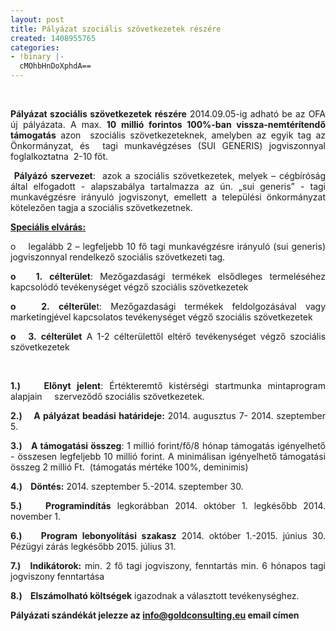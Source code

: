 ```yaml
---
layout: post
title: Pályázat szociális szövetkezetek részére
created: 1408955765
categories:
- !binary |-
  cMOhbHnDoXphdA==
---
```

<p>&nbsp;</p><p style="text-align: justify;"><strong>Pályázat szociális szövetkezetek részére</strong> 2014.09.05-ig adható be az OFA új pályázata. A max. <strong>10 millió forintos 100%-ban vissza-nemtérítendő támogatás</strong> azon &nbsp;szociális szövetkezeteknek, amelyben az egyik tag az Önkormányzat, és &nbsp;tagi munkavégzéses (SUI GENERIS) jogviszonnyal foglalkoztatna&nbsp; 2-10 főt.</p><p style="text-align: justify;">&nbsp;<strong>Pályázó szervezet</strong>:&nbsp; azok a szociális szövetkezetek, melyek – cégbíróság által elfogadott - alapszabálya tartalmazza az ún. „sui generis” - tagi munkavégzésre irányuló jogviszonyt, emellett a települési önkormányzat kötelezően tagja a szociális szövetkezetnek.</p><p style="text-align: justify;"><strong><span style="text-decoration: underline;">Speciális elvárás:</span></strong></p><p style="text-align: justify;">o&nbsp;&nbsp;&nbsp; legalább 2 – legfeljebb 10 fő tagi munkavégzésre irányuló (sui generis) jogviszonnyal rendelkező szociális szövetkezeti tag.</p><p style="text-align: justify;"><strong>o&nbsp;&nbsp; 1.</strong> <strong>célterület</strong>: Mezőgazdasági termékek elsődleges termeléséhez kapcsolódó tevékenységet végző szociális szövetkezetek</p><p style="text-align: justify;"><strong>o&nbsp;&nbsp; 2.</strong> <strong>célterüle</strong>t: Mezőgazdasági termékek feldolgozásával vagy marketingjével kapcsolatos tevékenységet végző szociális szövetkezetek</p><p style="text-align: justify;"><strong>o&nbsp;&nbsp; 3.</strong> <strong>célterület</strong> A 1-2 célterülettől eltérő tevékenységet végző szociális szövetkezetek</p><p style="text-align: justify;">&nbsp;</p><p style="text-align: justify;"><strong>1.)&nbsp;&nbsp;&nbsp; Előnyt jelent</strong>: Értékteremtő kistérségi startmunka mintaprogram alapjain&nbsp;&nbsp;&nbsp;&nbsp; szerveződő szociális szövetkezetek.</p><p style="text-align: justify;"><strong>2.)&nbsp;</strong>&nbsp;&nbsp;<strong> A pályázat beadási határideje:</strong> 2014. augusztus 7- 2014. szeptember 5.</p><p style="text-align: justify;"><strong>3.)</strong>&nbsp;&nbsp;&nbsp;<strong>A támogatási összeg</strong>: 1 millió forint/fő/8 hónap támogatás igényelhető - összesen legfeljebb 10 millió forint. A minimálisan igényelhető támogatási összeg 2 millió Ft.&nbsp; (támogatás mértéke 100%, deminimis)</p><p style="text-align: justify;"><strong>4.)&nbsp;&nbsp;&nbsp; Döntés:</strong> 2014. szeptember 5.-2014. szeptember 30.</p><p style="text-align: justify;"><strong>5.)&nbsp;&nbsp;&nbsp; Programindítás</strong> legkorábban 2014. október 1. legkésőbb 2014. november 1.</p><p style="text-align: justify;"><strong>6.)&nbsp;&nbsp;&nbsp; Program lebonyolítási szakasz</strong> 2014. október 1.-2015. június 30. Pézügyi zárás legkésőbb 2015. július 31.</p><p style="text-align: justify;"><strong>7.)&nbsp;&nbsp; Indikátorok:</strong> min. 2 fő tagi jogviszony, fenntartás min. 6 hónapos tagi jogviszony fenntartása</p><p style="text-align: justify;"><strong>8.)&nbsp;&nbsp;&nbsp; Elszámolható költségek</strong> igazodnak a választott tevékenységhez.</p><p class="MsoNormal" style="mso-margin-top-alt: auto; mso-margin-bottom-alt: auto; text-align: justify; line-height: normal;"><strong>Pályázati szándékát jelezze az <a href="mailto:info@goldconsulting.eu">info@goldconsulting.eu</a> email címen</strong><span style="mso-fareast-font-family: 'Times New Roman'; color: windowtext; mso-fareast-language: HU;"></span></p>
